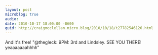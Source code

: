 ```yaml
---
layout: post
microblog: true
audio: 
date: 2010-10-17 18:00:00 -0600
guid: http://craigmcclellan.micro.blog/2010/10/18/t27782546126.html
---
```

And it's free! "@thegleck: 9PM: 3rd and Lindsley. SEE YOU THERE! yeaaaaaaahhhh”
